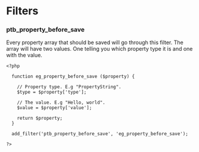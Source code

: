 # Filters

### ptb_property_before_save

Every property array that should be saved will go through this filter. The array will have two values. One telling you which property type it is and one with the value.

```
<?php

  function eg_property_before_save ($property) {
    
    // Property type. E.g "PropertyString".
    $type = $property['type'];
    
    // The value. E.g "Hello, world".
    $value = $property['value'];
    
    return $property;
  }
  
  add_filter('ptb_property_before_save', 'eg_property_before_save');
  
?>
```